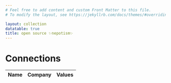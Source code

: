 ```yaml
---
# Feel free to add content and custom Front Matter to this file.
# To modify the layout, see https://jekyllrb.com/docs/themes/#overriding-theme-defaults

layout: collection
datatable: true
title: open source ✨nepotism✨
---
```


# Connections

<!-- | Name | Company | Values |
|-------|--------|---------|
| Albin | World Business Chicago | Coffee Chat |
| Trenton Dunn | ThinkChicago | Outreach & Connect |
| Eliam Medina | Telora & YC | Connect | -->

<!-- <div class="datatable-begin display"></div> -->
<!-- Food    | Description                           | Category | Sample type
------- | ------------------------------------- | -------- | -----------
Apples  | A small, somewhat round ...           | Fruit    | Fuji
Bananas | A long and curved, often-yellow ...   | Fruit    | Snow
Kiwis   | A small, hairy-skinned sweet ...      | Fruit    | Golden
Oranges | A spherical, orange-colored sweet ... | Fruit    | Navel -->

<!-- | Name | Company | Values |
|-------|--------|---------|
| Albin | World Business Chicago | Coffee Chat |
| Trenton Dunn | ThinkChicago | Outreach & Connect |
| Eliam Medina | Telora & YC | Connect | -->
<!-- <div class="datatable-end display"></div> -->

<link rel="preconnect" href="https://fonts.googleapis.com">
<link rel="preconnect" href="https://fonts.gstatic.com" crossorigin>
<link href="https://fonts.googleapis.com/css2?family=Inter:wght@100..900&display=swap" rel="stylesheet">

<div>
  <table id="table">
    <thead>
      <tr>
        <th>Name</th>
        <th>Company</th>
        <th>Values</th>
      </tr>
    </thead>
    <!-- <tbody>
      <tr>
        <td>Albin</td>
        <td>World Business Chicago</td>
        <td>Coffee Chat</td>
      </tr>
      <tr>
        <td>Trenton Dunn</td>
        <td>ThinkChicago</td>
        <td class="outreach">Outreach &amp; Connect</td>
      </tr>
      <tr>
        <td>Eliam Medina</td>
        <td>Telora &amp; YC</td>
        <td>Connect</td>
      </tr>
    </tbody> -->
  </table>
</div>
